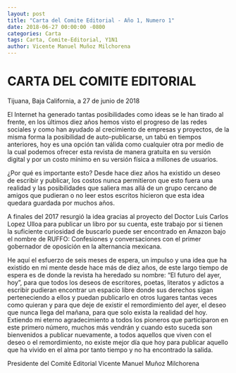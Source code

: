 ```yaml
---
layout: post
title: "Carta del Comite Editorial - Año 1, Numero 1"
date: 2018-06-27 00:00:00 -0800
categories: Carta
tags: Carta, Comite-Editorial, Y1N1
author: Vicente Manuel Muñoz Milchorena
---
```


# CARTA DEL COMITE EDITORIAL

Tijuana, Baja California, a 27 de junio de 2018

El Internet ha generado tantas posibilidades como ideas se le han tirado al 
frente, en los últimos diez años hemos visto el progreso de las redes sociales 
y como han ayudado al crecimiento de empresas y proyectos, de la misma forma 
la posibilidad de auto-publicarse, un tabú en tiempos anteriores, hoy es una 
opción tan válida como cualquier otra por medio de la cual podemos ofrecer 
esta revista de manera gratuita en su versión digital y por un costo mínimo 
en su versión física a millones de usuarios.

¿Por qué es importante esto? Desde hace diez años ha existido un deseo de 
escribir y publicar, los costos nunca permitieron que esto fuera una realidad 
y las posibilidades que saliera mas allá de un grupo cercano de amigos que 
pudieran o no leer estos escritos hicieron que esta idea quedara guardada por 
muchos años.

A finales del 2017 resurgió la idea gracias al proyecto del Doctor Luis Carlos 
Lopez Ulloa para publicar un libro por su cuenta, este trabajo por si tienen 
la suficiente curiosidad de buscarlo puede ser encontrado en Amazon bajo el 
nombre de RUFFO: Confesiones y conversaciones con el primer gobernador de 
oposición en la alternancia mexicana.

He aquí el esfuerzo de seis meses de espera, un impulso y una idea que ha 
existido en mi mente desde hace más de diez años, de este largo tiempo de 
espera es de donde la revista ha heredado su nombre: “El futuro del ayer, hoy”, 
para que todos los deseos de escritores, poetas, literatos y adictos a escribir
pudieran encontrar un espacio libre donde sus derechos sigan perteneciendo a 
ellos y puedan publicarlo en otros lugares tantas veces como quieran y para 
que deje de existir el remordimiento del ayer, el deseo que nunca llega del 
mañana, para que solo exista la realidad del hoy. Extiendo mi eterno 
agradecimiento a todos los pioneros que participaron en este primero número,
muchos más vendrán y cuando esto suceda son bienvenidos a publicar nuevamente, 
a todos aquellos que viven con el deseo o el remordimiento, no existe mejor 
día que hoy para publicar aquello que ha vivido en el alma por tanto tiempo 
y no ha encontrado la salida.

Presidente del Comité Editorial
Vicente Manuel Muñoz Milchorena
